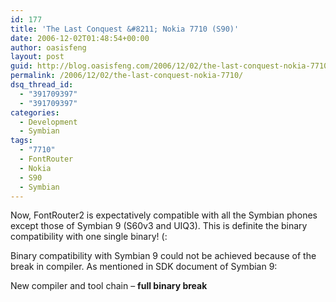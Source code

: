 ```yaml
---
id: 177
title: 'The Last Conquest &#8211; Nokia 7710 (S90)'
date: 2006-12-02T01:48:54+00:00
author: oasisfeng
layout: post
guid: http://blog.oasisfeng.com/2006/12/02/the-last-conquest-nokia-7710/
permalink: /2006/12/02/the-last-conquest-nokia-7710/
dsq_thread_id:
  - "391709397"
  - "391709397"
categories:
  - Development
  - Symbian
tags:
  - "7710"
  - FontRouter
  - Nokia
  - S90
  - Symbian
---
```

Now, FontRouter2 is expectatively compatible with all the Symbian phones except those of Symbian 9 (S60v3 and UIQ3). This is definite the binary compatibility with one single binary! (:

Binary compatibility with Symbian 9 could not be achieved because of the break in compiler. As mentioned in SDK document of Symbian 9:

New compiler and tool chain &#8211; **full binary break**